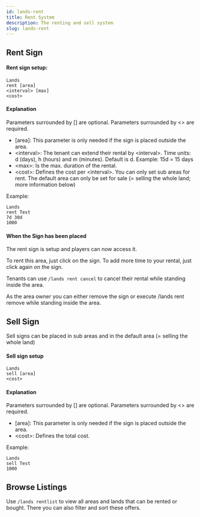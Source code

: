 ```yaml
---
id: lands-rent
title: Rent System
description: The renting and sell system
slug: lands-rent
---
```


## Rent Sign
#### Rent sign setup:
```
Lands
rent [area]
<interval> [max]
<cost>
```
#### Explanation
Parameters surrounded by [] are optional. Parameters surrounded by <> are required.

- [area]: This parameter is only needed if the sign is placed outside the area.
- \<interval>: The tenant can extend their rental by \<interval>. Time units: d (days), h (hours) and m (minutes). Default is d. Example: 15d = 15 days
- \<max>: Is the max. duration of the rental.
- \<cost>: Defines the cost per \<interval>.
You can only set sub areas for rent. The default area can only be set for sale (= selling the whole land; more information below)

Example:
```
Lands
rent Test
7d 30d
1000
```
#### When the Sign has been placed
The rent sign is setup and players can now access it.

To rent this area, just click on the sign.
To add more time to your rental, just click again on the sign.

Tenants can use `/lands rent cancel` to cancel their rental while standing inside the area.

As the area owner you can either remove the sign or execute /lands rent remove while standing inside the area.

## Sell Sign
Sell signs can be placed in sub areas and in the default area (= selling the whole land)
#### Sell sign setup
```
Lands
sell [area]
<cost>
```
#### Explanation
Parameters surrounded by [] are optional. Parameters surrounded by \<> are required.

- [area]: This parameter is only needed if the sign is placed outside the area.
- \<cost>: Defines the total cost.

Example:
```
Lands
sell Test
1000
```
## Browse Listings
Use `/lands rentlist` to view all areas and lands that can be rented or bought. There you can also filter and sort these offers.
